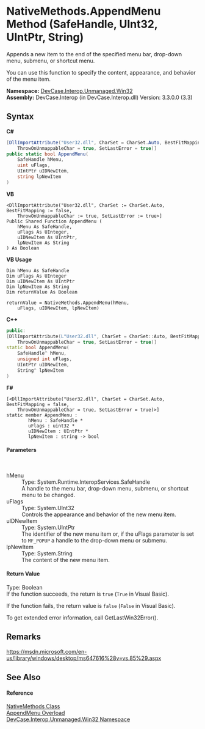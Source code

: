 # NativeMethods.AppendMenu Method (SafeHandle, UInt32, UIntPtr, String)
 

Appends a new item to the end of the specified menu bar, drop-down menu, submenu, or shortcut menu. 

 You can use this function to specify the content, appearance, and behavior of the menu item.

**Namespace:**&nbsp;<a href="N_DevCase_Interop_Unmanaged_Win32">DevCase.Interop.Unmanaged.Win32</a><br />**Assembly:**&nbsp;DevCase.Interop (in DevCase.Interop.dll) Version: 3.3.0.0 (3.3)

## Syntax

**C#**<br />
``` C#
[DllImportAttribute("User32.dll", CharSet = CharSet.Auto, BestFitMapping = false, 
	ThrowOnUnmappableChar = true, SetLastError = true)]
public static bool AppendMenu(
	SafeHandle hMenu,
	uint uFlags,
	UIntPtr uIDNewItem,
	string lpNewItem
)
```

**VB**<br />
``` VB
<DllImportAttribute("User32.dll", CharSet := CharSet.Auto, BestFitMapping := false, 
	ThrowOnUnmappableChar := true, SetLastError := true>]
Public Shared Function AppendMenu ( 
	hMenu As SafeHandle,
	uFlags As UInteger,
	uIDNewItem As UIntPtr,
	lpNewItem As String
) As Boolean
```

**VB Usage**<br />
``` VB Usage
Dim hMenu As SafeHandle
Dim uFlags As UInteger
Dim uIDNewItem As UIntPtr
Dim lpNewItem As String
Dim returnValue As Boolean

returnValue = NativeMethods.AppendMenu(hMenu, 
	uFlags, uIDNewItem, lpNewItem)
```

**C++**<br />
``` C++
public:
[DllImportAttribute(L"User32.dll", CharSet = CharSet::Auto, BestFitMapping = false, 
	ThrowOnUnmappableChar = true, SetLastError = true)]
static bool AppendMenu(
	SafeHandle^ hMenu, 
	unsigned int uFlags, 
	UIntPtr uIDNewItem, 
	String^ lpNewItem
)
```

**F#**<br />
``` F#
[<DllImportAttribute("User32.dll", CharSet = CharSet.Auto, BestFitMapping = false, 
	ThrowOnUnmappableChar = true, SetLastError = true)>]
static member AppendMenu : 
        hMenu : SafeHandle * 
        uFlags : uint32 * 
        uIDNewItem : UIntPtr * 
        lpNewItem : string -> bool 

```


#### Parameters
&nbsp;<dl><dt>hMenu</dt><dd>Type: System.Runtime.InteropServices.SafeHandle<br />A handle to the menu bar, drop-down menu, submenu, or shortcut menu to be changed.</dd><dt>uFlags</dt><dd>Type: System.UInt32<br />Controls the appearance and behavior of the new menu item.</dd><dt>uIDNewItem</dt><dd>Type: System.UIntPtr<br />The identifier of the new menu item or, if the uFlags parameter is set to `MF_POPUP` a handle to the drop-down menu or submenu.</dd><dt>lpNewItem</dt><dd>Type: System.String<br />The content of the new menu item.</dd></dl>

#### Return Value
Type: Boolean<br />If the function succeeds, the return is `true` (`True` in Visual Basic). 

 If the function fails, the return value is `false` (`False` in Visual Basic). 

 To get extended error information, call GetLastWin32Error().

## Remarks
<a href="https://msdn.microsoft.com/en-us/library/windows/desktop/ms647616%28v=vs.85%29.aspx" target="_blank">https://msdn.microsoft.com/en-us/library/windows/desktop/ms647616%28v=vs.85%29.aspx</a>

## See Also


#### Reference
<a href="T_DevCase_Interop_Unmanaged_Win32_NativeMethods">NativeMethods Class</a><br /><a href="Overload_DevCase_Interop_Unmanaged_Win32_NativeMethods_AppendMenu">AppendMenu Overload</a><br /><a href="N_DevCase_Interop_Unmanaged_Win32">DevCase.Interop.Unmanaged.Win32 Namespace</a><br />